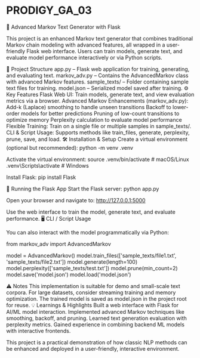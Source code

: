 # PRODIGY_GA_03
📝 Advanced Markov Text Generator with Flask

This project is an enhanced Markov text generator that combines traditional Markov chain modeling with advanced features, all wrapped in a user-friendly Flask web interface. Users can train models, generate text, and evaluate model performance interactively or via Python scripts.

📂 Project Structure
app.py – Flask web application for training, generating, and evaluating text.
markov_adv.py – Contains the AdvancedMarkov class with advanced Markov features.
sample_texts/ – Folder containing sample text files for training.
model.json – Serialized model saved after training.
⚙️ Key Features
Flask Web UI: Train models, generate text, and view evaluation metrics via a browser.
Advanced Markov Enhancements (markov_adv.py):
Add-k (Laplace) smoothing to handle unseen transitions
Backoff to lower-order models for better predictions
Pruning of low-count transitions to optimize memory
Perplexity calculation to evaluate model performance
Flexible Training: Train on a single file or multiple samples in sample_texts/.
CLI & Script Usage: Supports methods like train_files, generate, perplexity, prune, save, and load.
🛠️ Installation & Setup
Create a virtual environment (optional but recommended):
python -m venv .venv

Activate the virtual environment:
source .venv/bin/activate   # macOS/Linux
.venv\Scripts\activate      # Windows

Install Flask:
pip install Flask

🚀 Running the Flask App
Start the Flask server:
python app.py

Open your browser and navigate to:
http://127.0.0.1:5000

Use the web interface to train the model, generate text, and evaluate performance.
🖥️ CLI / Script Usage

You can also interact with the model programmatically via Python:

from markov_adv import AdvancedMarkov

model = AdvancedMarkov()
model.train_files(['sample_texts/file1.txt', 'sample_texts/file2.txt'])
model.generate(length=100)
model.perplexity(['sample_texts/test.txt'])
model.prune(min_count=2)
model.save('model.json')
model.load('model.json')

⚠️ Notes
This implementation is suitable for demo and small-scale text corpora.
For large datasets, consider streaming training and memory optimization.
The trained model is saved as model.json in the project root for reuse.
💡 Learnings & Highlights
Built a web interface with Flask for AI/ML model interaction.
Implemented advanced Markov techniques like smoothing, backoff, and pruning.
Learned text generation evaluation with perplexity metrics.
Gained experience in combining backend ML models with interactive frontends.

This project is a practical demonstration of how classic NLP methods can be enhanced and deployed in a user-friendly, interactive environment.
